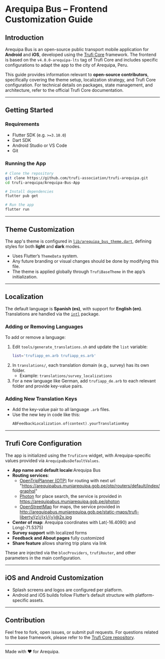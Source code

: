 # Arequipa Bus – Frontend Customization Guide

## Introduction

Arequipa Bus is an open-source public transport mobile application for **Android** and **iOS**, developed using the [Trufi Core](https://github.com/trufi-association/trufi-core) framework. The frontend is based on the `v4.0.0-arequipa-lts` tag of Trufi Core and includes specific configurations to adapt the app to the city of Arequipa, Peru.

This guide provides information relevant to **open-source contributors**, specifically covering the theme setup, localization strategy, and Trufi Core configuration. For technical details on packages, state management, and architecture, refer to the official Trufi Core documentation.

---

## Getting Started

### Requirements

- Flutter SDK (e.g. `>=3.10.0`)
- Dart SDK
- Android Studio or VS Code
- Git

### Running the App

```bash
# Clone the repository
git clone https://github.com/trufi-association/trufi-arequipa.git
cd trufi-arequipa/Arequipa-Bus-App

# Install dependencies
flutter pub get

# Run the app
flutter run
```

---

## Theme Customization

The app's theme is configured in [`lib/arequipa_bus_theme.dart`](lib/arequipa_bus_theme.dart), defining styles for both **light** and **dark** modes.

- Uses Flutter’s `ThemeData` system.
- Any future branding or visual changes should be done by modifying this file.
- The theme is applied globally through `TrufiBaseTheme` in the app’s initialization.

---

## Localization

The default language is **Spanish (es)**, with support for **English (en)**. Translations are handled via the [`intl`](https://pub.dev/packages/intl) package.

### Adding or Removing Languages

To add or remove a language:

1. Edit `tools/generate_translations.sh` and update the `list` variable:
   ```bash
   list='trufiapp_en.arb trufiapp_es.arb'
   ```
2. In `translations/`, each translation domain (e.g., survey) has its own folder.
   - Example: `translations/survey_localizations`
3. For a new language like German, add `trufiapp_de.arb` to each relevant folder and provide key-value pairs.

### Adding New Translation Keys

- Add the key-value pair to all language `.arb` files.
- Use the new key in code like this:
  ```dart
  ABFeedbackLocalization.of(context).yourTranslationKey
  ```

---

## Trufi Core Configuration

The app is initialized using the `TrufiCore` widget, with Arequipa-specific values provided via `ArequipaBusDefaultValues`.

- **App name and default locale**:Arequipa Bus
- **Routing services**:
  - [OpenTripPlanner (OTP)](https://github.com/opentripplanner/OpenTripPlanner) for routing with next url "https://arequipabus.muniarequipa.gob.pe/otp/routers/default/index/graphql"
  - [Photon](https://github.com/komoot/photon) for place search, the service is provided in https://arequipabus.muniarequipa.gob.pe/photon
  - [OpenStreetMap](https://www.openstreetmap.org/) for maps, the service provided in http://arequipabus.muniarequipa.gob.pe/static-maps/trufi-liberty/{z}/{x}/{y}@2x.jpg
- **Center of map**: Arequipa coordinates with Lat(-16.4090) and Long(-71.5375)
- **Survey support** with localized forms
- **Feedback and About pages** fully customized
- **Share feature** allows sharing trip plans via link

These are injected via the `blocProviders`, `trufiRouter`, and other parameters in the main configuration.

---

## iOS and Android Customization

- Splash screens and logos are configured per platform.
- Android and iOS builds follow Flutter’s default structure with platform-specific assets.

---

## Contribution

Feel free to fork, open issues, or submit pull requests. For questions related to the base framework, please refer to the [Trufi Core repository](https://github.com/trufi-association/trufi-core).

---

Made with ❤️ for Arequipa.
